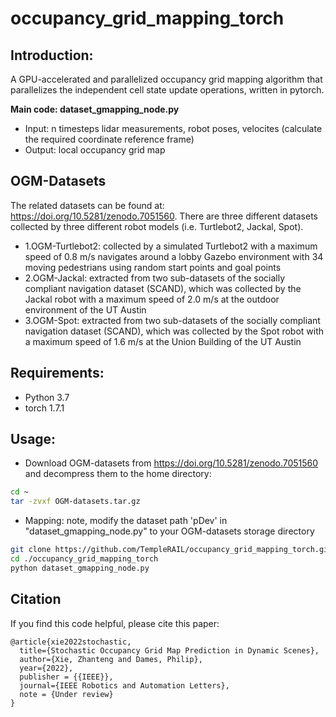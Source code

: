 # occupancy_grid_mapping_torch

## Introduction:
A GPU-accelerated and parallelized occupancy grid mapping algorithm that parallelizes the independent cell state update operations, written in pytorch.

**Main code: dataset_gmapping_node.py**
* Input: n timesteps lidar measurements, robot poses, velocites (calculate the required coordinate reference frame) 
* Output: local occupancy grid map

## OGM-Datasets
The related datasets can be found at: https://doi.org/10.5281/zenodo.7051560. 
There are three different datasets collected by three different robot models (i.e. Turtlebot2, Jackal, Spot).
* 1.OGM-Turtlebot2: collected by a simulated Turtlebot2 with a maximum speed of 0.8 m/s navigates around a lobby Gazebo environment with 34 moving pedestrians using random start points and goal points
* 2.OGM-Jackal: extracted from two sub-datasets of the socially compliant navigation dataset (SCAND), which was collected by the Jackal robot with a maximum speed of 2.0 m/s at the outdoor environment of the UT Austin
* 3.OGM-Spot: extracted from two sub-datasets of the socially compliant navigation dataset (SCAND), which was collected by the Spot robot with a maximum speed of 1.6 m/s at the Union Building of the UT Austin

## Requirements:
* Python 3.7
* torch 1.7.1

##  Usage:
* Download OGM-datasets from https://doi.org/10.5281/zenodo.7051560 and decompress them to the home directory:
```Bash
cd ~
tar -zvxf OGM-datasets.tar.gz
```
* Mapping: note, modify the dataset path 'pDev' in "dataset_gmapping_node.py" to your OGM-datasets storage directory
```Bash
git clone https://github.com/TempleRAIL/occupancy_grid_mapping_torch.git
cd ./occupancy_grid_mapping_torch 
python dataset_gmapping_node.py
```

## Citation
If you find this code helpful, please cite this paper: 
```
@article{xie2022stochastic,
  title={Stochastic Occupancy Grid Map Prediction in Dynamic Scenes},
  author={Xie, Zhanteng and Dames, Philip},
  year={2022},
  publisher = {{IEEE}},
  journal={IEEE Robotics and Automation Letters},
  note = {Under review}
}


```
